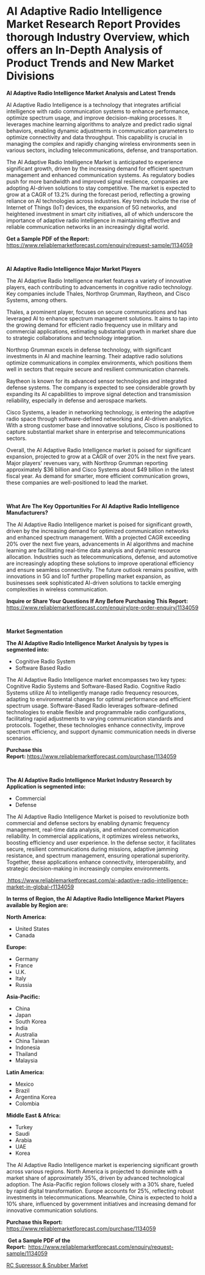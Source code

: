 <p><h1>AI Adaptive Radio Intelligence Market Research Report Provides thorough Industry Overview, which offers an In-Depth Analysis of Product Trends and New Market Divisions</h1></p><p><strong>AI Adaptive Radio Intelligence Market Analysis and Latest Trends</strong></p>
<p><p>AI Adaptive Radio Intelligence is a technology that integrates artificial intelligence with radio communication systems to enhance performance, optimize spectrum usage, and improve decision-making processes. It leverages machine learning algorithms to analyze and predict radio signal behaviors, enabling dynamic adjustments in communication parameters to optimize connectivity and data throughput. This capability is crucial in managing the complex and rapidly changing wireless environments seen in various sectors, including telecommunications, defense, and transportation.</p><p>The AI Adaptive Radio Intelligence Market is anticipated to experience significant growth, driven by the increasing demand for efficient spectrum management and enhanced communication systems. As regulatory bodies push for more bandwidth and improved signal resilience, companies are adopting AI-driven solutions to stay competitive. The market is expected to grow at a CAGR of 13.2% during the forecast period, reflecting a growing reliance on AI technologies across industries. Key trends include the rise of Internet of Things (IoT) devices, the expansion of 5G networks, and heightened investment in smart city initiatives, all of which underscore the importance of adaptive radio intelligence in maintaining effective and reliable communication networks in an increasingly digital world.</p></p>
<p><strong>Get a Sample PDF of the Report:&nbsp;</strong> <a href="https://www.reliablemarketforecast.com/enquiry/request-sample/1134059?utm_campaign=1097&utm_medium=2&utm_source=Github&utm_content=ia&utm_term=27122024&utm_id=ai-adaptive-radio-intelligence">https://www.reliablemarketforecast.com/enquiry/request-sample/1134059</a></p>
<p>&nbsp;</p>
<p><strong>AI Adaptive Radio Intelligence Major Market Players</strong></p>
<p><p>The AI Adaptive Radio Intelligence market features a variety of innovative players, each contributing to advancements in cognitive radio technology. Key companies include Thales, Northrop Grumman, Raytheon, and Cisco Systems, among others. </p><p>Thales, a prominent player, focuses on secure communications and has leveraged AI to enhance spectrum management solutions. It aims to tap into the growing demand for efficient radio frequency use in military and commercial applications, estimating substantial growth in market share due to strategic collaborations and technology integration.</p><p>Northrop Grumman excels in defense technology, with significant investments in AI and machine learning. Their adaptive radio solutions optimize communications in complex environments, which positions them well in sectors that require secure and resilient communication channels.</p><p>Raytheon is known for its advanced sensor technologies and integrated defense systems. The company is expected to see considerable growth by expanding its AI capabilities to improve signal detection and transmission reliability, especially in defense and aerospace markets.</p><p>Cisco Systems, a leader in networking technology, is entering the adaptive radio space through software-defined networking and AI-driven analytics. With a strong customer base and innovative solutions, Cisco is positioned to capture substantial market share in enterprise and telecommunications sectors.</p><p>Overall, the AI Adaptive Radio Intelligence market is poised for significant expansion, projected to grow at a CAGR of over 20% in the next five years. Major players' revenues vary, with Northrop Grumman reporting approximately $36 billion and Cisco Systems about $49 billion in the latest fiscal year. As demand for smarter, more efficient communication grows, these companies are well-positioned to lead the market.</p></p>
<p>&nbsp;</p>
<p><strong>What Are The Key Opportunities For AI Adaptive Radio Intelligence Manufacturers?</strong></p>
<p><p>The AI Adaptive Radio Intelligence market is poised for significant growth, driven by the increasing demand for optimized communication networks and enhanced spectrum management. With a projected CAGR exceeding 20% over the next five years, advancements in AI algorithms and machine learning are facilitating real-time data analysis and dynamic resource allocation. Industries such as telecommunications, defense, and automotive are increasingly adopting these solutions to improve operational efficiency and ensure seamless connectivity. The future outlook remains positive, with innovations in 5G and IoT further propelling market expansion, as businesses seek sophisticated AI-driven solutions to tackle emerging complexities in wireless communication.</p></p>
<p><strong>Inquire or Share Your Questions If Any Before Purchasing This Report:</strong> <a href="https://www.reliablemarketforecast.com/enquiry/pre-order-enquiry/1134059?utm_campaign=1097&utm_medium=2&utm_source=Github&utm_content=ia&utm_term=27122024&utm_id=ai-adaptive-radio-intelligence">https://www.reliablemarketforecast.com/enquiry/pre-order-enquiry/1134059</a></p>
<p>&nbsp;</p>
<p><strong>Market Segmentation</strong></p>
<p><strong>The AI Adaptive Radio Intelligence Market Analysis by types is segmented into:</strong></p>
<p><ul><li>Cognitive Radio System</li><li>Software Based Radio</li></ul></p>
<p><p>The AI Adaptive Radio Intelligence market encompasses two key types: Cognitive Radio Systems and Software-Based Radio. Cognitive Radio Systems utilize AI to intelligently manage radio frequency resources, adapting to environmental changes for optimal performance and efficient spectrum usage. Software-Based Radio leverages software-defined technologies to enable flexible and programmable radio configurations, facilitating rapid adjustments to varying communication standards and protocols. Together, these technologies enhance connectivity, improve spectrum efficiency, and support dynamic communication needs in diverse scenarios.</p></p>
<p><strong>Purchase this Report:&nbsp;</strong><a href="https://www.reliablemarketforecast.com/purchase/1134059?utm_campaign=1097&utm_medium=2&utm_source=Github&utm_content=ia&utm_term=27122024&utm_id=ai-adaptive-radio-intelligence">https://www.reliablemarketforecast.com/purchase/1134059</a></p>
<p>&nbsp;</p>
<p><strong>The AI Adaptive Radio Intelligence Market Industry Research by Application is segmented into:</strong></p>
<p><ul><li>Commercial</li><li>Defense</li></ul></p>
<p><p>The AI Adaptive Radio Intelligence Market is poised to revolutionize both commercial and defense sectors by enabling dynamic frequency management, real-time data analysis, and enhanced communication reliability. In commercial applications, it optimizes wireless networks, boosting efficiency and user experience. In the defense sector, it facilitates secure, resilient communications during missions, adaptive jamming resistance, and spectrum management, ensuring operational superiority. Together, these applications enhance connectivity, interoperability, and strategic decision-making in increasingly complex environments.</p></p>
<p><a href="https://www.reliablemarketforecast.com/ai-adaptive-radio-intelligence-market-in-global-r1134059?utm_campaign=1097&utm_medium=2&utm_source=Github&utm_content=ia&utm_term=27122024&utm_id=ai-adaptive-radio-intelligence">&nbsp;https://www.reliablemarketforecast.com/ai-adaptive-radio-intelligence-market-in-global-r1134059</a></p>
<p><strong>In terms of Region, the AI Adaptive Radio Intelligence Market Players available by Region are:</strong></p>
<p>
    <p> <strong> North America: </strong>
        <ul>
            <li>United States</li>
            <li>Canada</li>
        </ul>
        </p> 
    <p> <strong> Europe: </strong>
        <ul>
            <li>Germany</li>
            <li>France</li>
            <li>U.K.</li>
            <li>Italy</li>
            <li>Russia</li>
        </ul>
        </p> 
    <p> <strong> Asia-Pacific: </strong>
        <ul>
            <li>China</li>
            <li>Japan</li>
            <li>South Korea</li>
            <li>India</li>
            <li>Australia</li>
            <li>China Taiwan</li>
            <li>Indonesia</li>
            <li>Thailand</li>
            <li>Malaysia</li>
        </ul>
        </p> 
    <p> <strong> Latin America: </strong>
        <ul>
            <li>Mexico</li>
            <li>Brazil</li>
            <li>Argentina Korea</li>
            <li>Colombia</li>
        </ul>
        </p> 
    <p> <strong> Middle East & Africa: </strong>
        <ul>
            <li>Turkey</li>
            <li>Saudi</li>
            <li>Arabia</li>
            <li>UAE</li>
            <li>Korea</li>
        </ul>
    </p>
    </p>
<p><p>The AI Adaptive Radio Intelligence market is experiencing significant growth across various regions. North America is projected to dominate with a market share of approximately 35%, driven by advanced technological adoption. The Asia-Pacific region follows closely with a 30% share, fueled by rapid digital transformation. Europe accounts for 25%, reflecting robust investments in telecommunications. Meanwhile, China is expected to hold a 10% share, influenced by government initiatives and increasing demand for innovative communication solutions.</p></p>
<p><strong>Purchase this Report: </strong><a href="https://www.reliablemarketforecast.com/purchase/1134059?utm_campaign=1097&utm_medium=2&utm_source=Github&utm_content=ia&utm_term=27122024&utm_id=ai-adaptive-radio-intelligence">https://www.reliablemarketforecast.com/purchase/1134059</a></p>
<p>&nbsp;<strong>Get a Sample PDF of the Report:&nbsp;&nbsp;</strong><a href="https://www.reliablemarketforecast.com/enquiry/request-sample/1134059?utm_campaign=1097&utm_medium=2&utm_source=Github&utm_content=ia&utm_term=27122024&utm_id=ai-adaptive-radio-intelligence">https://www.reliablemarketforecast.com/enquiry/request-sample/1134059</a></p>
<p><strong></strong></p>
<p><p><a href="https://github.com/castoriffic/Market-Research-Report-List-5/blob/main/rc-supressor-snubber-market.md?utm_campaign=1097&utm_medium=2&utm_source=Github&utm_content=ia&utm_term=27122024&utm_id=ai-adaptive-radio-intelligence">RC Supressor & Snubber Market</a></p></p>